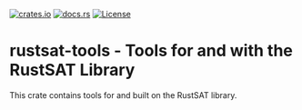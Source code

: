 [![crates.io](https://img.shields.io/crates/v/rustsat-tools)](https://crates.io/crates/rustsat-tools)
[![docs.rs](https://img.shields.io/docsrs/rustsat-tools)](https://docs.rs/rustsat-tools)
[![License](https://img.shields.io/crates/l/rustsat-tools)](../LICENSE)

<!-- cargo-rdme start -->

# rustsat-tools - Tools for and with the RustSAT Library

This crate contains tools for and built on the RustSAT library.

<!-- cargo-rdme end -->
